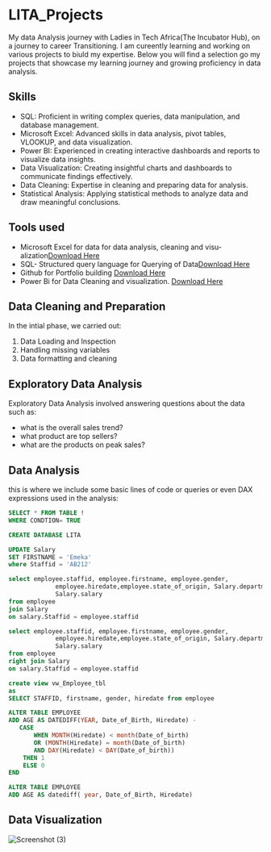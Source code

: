 # LITA_Projects
My data Analysis journey with Ladies in Tech Africa(The Incubator Hub), on a journey to career Transitioning. I am cureently learning and working on various projects to biuld my expertise. Below you will find a selection go my projects that showcase my learning journey and growing proficiency in data analysis. 

## Skills
- SQL: Proficient in writing complex queries, data manipulation, and database management.
- Microsoft Excel: Advanced skills in data analysis, pivot tables, VLOOKUP, and data visualization.
- Power BI: Experienced in creating interactive dashboards and reports to visualize data insights.
- Data Visualization: Creating insightful charts and dashboards to communicate findings effectively.
- Data Cleaning: Expertise in cleaning and preparing data for analysis.
- Statistical Analysis: Applying statistical methods to analyze data and draw meaningful conclusions.

## Tools used
- Microsoft Excel for data for data analysis, cleaning and visu-alization[Download Here](https://microsoft.com)
- SQL- Structured query language for Querying of Data[Download Here](https://www.mysql.com)
- Github for Portfolio building [Download Here](https://github.com)
- Power Bi for Data Cleaning and visualization. [Download Here](https://powerbi.microsoft.com/en-us/downloads/)


## Data Cleaning and Preparation
In the intial phase, we carried out:
1. Data Loading and Inspection
2. Handling missing variables
3. Data formatting and cleaning

## Exploratory Data Analysis
Exploratory Data Analysis involved answering questions about the data such as: 
- what is the overall sales trend?
- what product are top sellers?
- what are the products on peak sales?

## Data Analysis
this is where we include some basic lines of code or queries or even DAX expressions used in the analysis:

```SQL
SELECT * FROM TABLE !
WHERE CONDTION= TRUE

CREATE DATABASE LITA

UPDATE Salary
SET FIRSTNAME = 'Emeka'
where Staffid = 'AB212'

select employee.staffid, employee.firstname, employee.gender,
			 employee.hiredate,employee.state_of_origin, Salary.department,
			 Salary.salary
from employee
join Salary
on salary.Staffid = employee.staffid

select employee.staffid, employee.firstname, employee.gender,
			 employee.hiredate,employee.state_of_origin, Salary.department,
			 Salary.salary
from employee
right join Salary
on salary.Staffid = employee.staffid

create view vw_Employee_tbl
as
SELECT STAFFID, firstname, gender, hiredate from employee

ALTER TABLE EMPLOYEE
ADD AGE AS DATEDIFF(YEAR, Date_of_Birth, Hiredate) -
   CASE
       WHEN MONTH(Hiredate) < month(Date_of_birth)
	   OR (MONTH(Hiredate) = month(Date_of_birth)
	   AND DAY(Hiredate) < DAY(Date_of_birth))
	THEN 1
	ELSE 0
END

ALTER TABLE EMPLOYEE
ADD AGE AS datediff( year, Date_of_Birth, Hiredate)

```
## Data Visualization
![Screenshot (3)](https://github.com/user-attachments/assets/c5d6abea-f179-4e54-8485-8d0a25040078)



